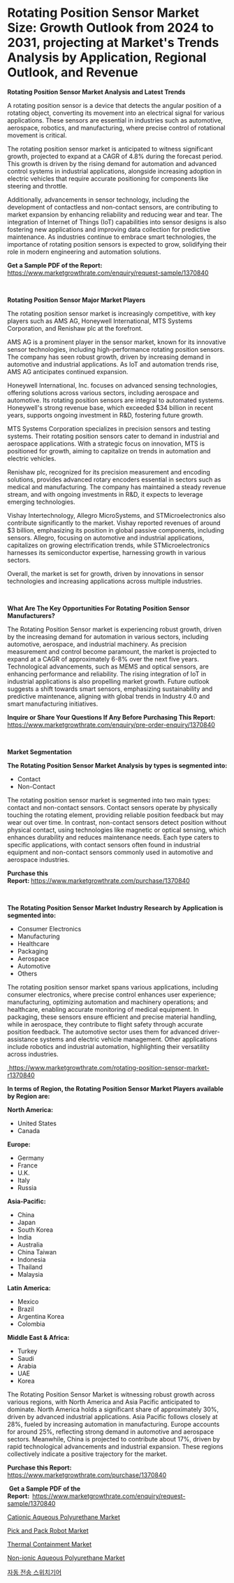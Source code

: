 <p><h1>Rotating Position Sensor Market Size: Growth Outlook from 2024 to 2031, projecting at Market's Trends Analysis by Application, Regional Outlook, and Revenue</h1></p><p><strong>Rotating Position Sensor Market Analysis and Latest Trends</strong></p>
<p><p>A rotating position sensor is a device that detects the angular position of a rotating object, converting its movement into an electrical signal for various applications. These sensors are essential in industries such as automotive, aerospace, robotics, and manufacturing, where precise control of rotational movement is critical. </p><p>The rotating position sensor market is anticipated to witness significant growth, projected to expand at a CAGR of 4.8% during the forecast period. This growth is driven by the rising demand for automation and advanced control systems in industrial applications, alongside increasing adoption in electric vehicles that require accurate positioning for components like steering and throttle. </p><p>Additionally, advancements in sensor technology, including the development of contactless and non-contact sensors, are contributing to market expansion by enhancing reliability and reducing wear and tear. The integration of Internet of Things (IoT) capabilities into sensor designs is also fostering new applications and improving data collection for predictive maintenance. As industries continue to embrace smart technologies, the importance of rotating position sensors is expected to grow, solidifying their role in modern engineering and automation solutions.</p></p>
<p><strong>Get a Sample PDF of the Report:&nbsp;</strong> <a href="https://www.marketgrowthrate.com/enquiry/request-sample/1370840">https://www.marketgrowthrate.com/enquiry/request-sample/1370840</a></p>
<p>&nbsp;</p>
<p><strong>Rotating Position Sensor Major Market Players</strong></p>
<p><p>The rotating position sensor market is increasingly competitive, with key players such as AMS AG, Honeywell International, MTS Systems Corporation, and Renishaw plc at the forefront. </p><p>AMS AG is a prominent player in the sensor market, known for its innovative sensor technologies, including high-performance rotating position sensors. The company has seen robust growth, driven by increasing demand in automotive and industrial applications. As IoT and automation trends rise, AMS AG anticipates continued expansion.</p><p>Honeywell International, Inc. focuses on advanced sensing technologies, offering solutions across various sectors, including aerospace and automotive. Its rotating position sensors are integral to automated systems. Honeywell's strong revenue base, which exceeded $34 billion in recent years, supports ongoing investment in R&D, fostering future growth.</p><p>MTS Systems Corporation specializes in precision sensors and testing systems. Their rotating position sensors cater to demand in industrial and aerospace applications. With a strategic focus on innovation, MTS is positioned for growth, aiming to capitalize on trends in automation and electric vehicles.</p><p>Renishaw plc, recognized for its precision measurement and encoding solutions, provides advanced rotary encoders essential in sectors such as medical and manufacturing. The company has maintained a steady revenue stream, and with ongoing investments in R&D, it expects to leverage emerging technologies.</p><p>Vishay Intertechnology, Allegro MicroSystems, and STMicroelectronics also contribute significantly to the market. Vishay reported revenues of around $3 billion, emphasizing its position in global passive components, including sensors. Allegro, focusing on automotive and industrial applications, capitalizes on growing electrification trends, while STMicroelectronics harnesses its semiconductor expertise, harnessing growth in various sectors.</p><p>Overall, the market is set for growth, driven by innovations in sensor technologies and increasing applications across multiple industries.</p></p>
<p>&nbsp;</p>
<p><strong>What Are The Key Opportunities For Rotating Position Sensor Manufacturers?</strong></p>
<p><p>The Rotating Position Sensor market is experiencing robust growth, driven by the increasing demand for automation in various sectors, including automotive, aerospace, and industrial machinery. As precision measurement and control become paramount, the market is projected to expand at a CAGR of approximately 6-8% over the next five years. Technological advancements, such as MEMS and optical sensors, are enhancing performance and reliability. The rising integration of IoT in industrial applications is also propelling market growth. Future outlook suggests a shift towards smart sensors, emphasizing sustainability and predictive maintenance, aligning with global trends in Industry 4.0 and smart manufacturing initiatives.</p></p>
<p><strong>Inquire or Share Your Questions If Any Before Purchasing This Report:</strong> <a href="https://www.marketgrowthrate.com/enquiry/pre-order-enquiry/1370840">https://www.marketgrowthrate.com/enquiry/pre-order-enquiry/1370840</a></p>
<p>&nbsp;</p>
<p><strong>Market Segmentation</strong></p>
<p><strong>The Rotating Position Sensor Market Analysis by types is segmented into:</strong></p>
<p><ul><li>Contact</li><li>Non-Contact</li></ul></p>
<p><p>The rotating position sensor market is segmented into two main types: contact and non-contact sensors. Contact sensors operate by physically touching the rotating element, providing reliable position feedback but may wear out over time. In contrast, non-contact sensors detect position without physical contact, using technologies like magnetic or optical sensing, which enhances durability and reduces maintenance needs. Each type caters to specific applications, with contact sensors often found in industrial equipment and non-contact sensors commonly used in automotive and aerospace industries.</p></p>
<p><strong>Purchase this Report:&nbsp;</strong><a href="https://www.marketgrowthrate.com/purchase/1370840">https://www.marketgrowthrate.com/purchase/1370840</a></p>
<p>&nbsp;</p>
<p><strong>The Rotating Position Sensor Market Industry Research by Application is segmented into:</strong></p>
<p><ul><li>Consumer Electronics</li><li>Manufacturing</li><li>Healthcare</li><li>Packaging</li><li>Aerospace</li><li>Automotive</li><li>Others</li></ul></p>
<p><p>The rotating position sensor market spans various applications, including consumer electronics, where precise control enhances user experience; manufacturing, optimizing automation and machinery operations; and healthcare, enabling accurate monitoring of medical equipment. In packaging, these sensors ensure efficient and precise material handling, while in aerospace, they contribute to flight safety through accurate position feedback. The automotive sector uses them for advanced driver-assistance systems and electric vehicle management. Other applications include robotics and industrial automation, highlighting their versatility across industries.</p></p>
<p><a href="https://www.marketgrowthrate.com/rotating-position-sensor-market-r1370840">&nbsp;https://www.marketgrowthrate.com/rotating-position-sensor-market-r1370840</a></p>
<p><strong>In terms of Region, the Rotating Position Sensor Market Players available by Region are:</strong></p>
<p>
    <p> <strong> North America: </strong>
        <ul>
            <li>United States</li>
            <li>Canada</li>
        </ul>
        </p> 
    <p> <strong> Europe: </strong>
        <ul>
            <li>Germany</li>
            <li>France</li>
            <li>U.K.</li>
            <li>Italy</li>
            <li>Russia</li>
        </ul>
        </p> 
    <p> <strong> Asia-Pacific: </strong>
        <ul>
            <li>China</li>
            <li>Japan</li>
            <li>South Korea</li>
            <li>India</li>
            <li>Australia</li>
            <li>China Taiwan</li>
            <li>Indonesia</li>
            <li>Thailand</li>
            <li>Malaysia</li>
        </ul>
        </p> 
    <p> <strong> Latin America: </strong>
        <ul>
            <li>Mexico</li>
            <li>Brazil</li>
            <li>Argentina Korea</li>
            <li>Colombia</li>
        </ul>
        </p> 
    <p> <strong> Middle East & Africa: </strong>
        <ul>
            <li>Turkey</li>
            <li>Saudi</li>
            <li>Arabia</li>
            <li>UAE</li>
            <li>Korea</li>
        </ul>
    </p>
    </p>
<p><p>The Rotating Position Sensor Market is witnessing robust growth across various regions, with North America and Asia Pacific anticipated to dominate. North America holds a significant share of approximately 30%, driven by advanced industrial applications. Asia Pacific follows closely at 28%, fueled by increasing automation in manufacturing. Europe accounts for around 25%, reflecting strong demand in automotive and aerospace sectors. Meanwhile, China is projected to contribute about 17%, driven by rapid technological advancements and industrial expansion. These regions collectively indicate a positive trajectory for the market.</p></p>
<p><strong>Purchase this Report: </strong><a href="https://www.marketgrowthrate.com/purchase/1370840">https://www.marketgrowthrate.com/purchase/1370840</a></p>
<p>&nbsp;<strong>Get a Sample PDF of the Report:&nbsp;&nbsp;</strong><a href="https://www.marketgrowthrate.com/enquiry/request-sample/1370840">https://www.marketgrowthrate.com/enquiry/request-sample/1370840</a></p>
<p><strong></strong></p>
<p><p><a href="https://medium.com/@khlifeservices/global-cationic-aqueous-polyurethane-market-trends-analysis-and-future-growth-prospects-2024-0f13bc4278d9">Cationic Aqueous Polyurethane Market</a></p><p><a href="https://www.linkedin.com/pulse/what-growth-opportunities-challenges-pick-pack-robot-market-irnjc">Pick and Pack Robot Market</a></p><p><a href="https://www.linkedin.com/pulse/market-forecast-global-thermal-containment-trends-impact-analysis-2duvc">Thermal Containment Market</a></p><p><a href="https://medium.com/@khlifeservices/non-ionic-aqueous-polyurethane-market-size-by-type-single-component-aqueous-7b5d3ad9d5c4">Non-ionic Aqueous Polyurethane Market</a></p><p><a href="https://github.com/sougarounis/Market-Research-Report-List-6/blob/main/565327914101.md">자동 전송 스위치기어</a></p></p>
